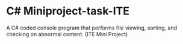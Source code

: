 # C# Miniproject-task-ITE
A C# coded console program that performs file viewing, sorting, and checking on abnormal content. (ITE Mini Project)

